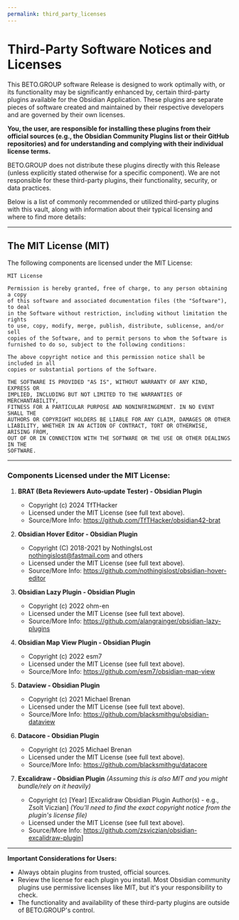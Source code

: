 ```yaml
---
permalink: third_party_licenses
---
```



# Third-Party Software Notices and Licenses

This BETO.GROUP software Release is designed to work optimally with, or its functionality may be significantly enhanced by, certain third-party plugins available for the Obsidian Application. These plugins are separate pieces of software created and maintained by their respective developers and are governed by their own licenses.

**You, the user, are responsible for installing these plugins from their official sources (e.g., the Obsidian Community Plugins list or their GitHub repositories) and for understanding and complying with their individual license terms.**

BETO.GROUP does not distribute these plugins directly with this Release (unless explicitly stated otherwise for a specific component). We are not responsible for these third-party plugins, their functionality, security, or data practices.

Below is a list of commonly recommended or utilized third-party plugins with this vault, along with information about their typical licensing and where to find more details:

---

## The MIT License (MIT)

The following components are licensed under the MIT License:

```
MIT License

Permission is hereby granted, free of charge, to any person obtaining a copy  
of this software and associated documentation files (the "Software"), to deal  
in the Software without restriction, including without limitation the rights  
to use, copy, modify, merge, publish, distribute, sublicense, and/or sell  
copies of the Software, and to permit persons to whom the Software is  
furnished to do so, subject to the following conditions:

The above copyright notice and this permission notice shall be included in all  
copies or substantial portions of the Software.

THE SOFTWARE IS PROVIDED "AS IS", WITHOUT WARRANTY OF ANY KIND, EXPRESS OR  
IMPLIED, INCLUDING BUT NOT LIMITED TO THE WARRANTIES OF MERCHANTABILITY,  
FITNESS FOR A PARTICULAR PURPOSE AND NONINFRINGEMENT. IN NO EVENT SHALL THE  
AUTHORS OR COPYRIGHT HOLDERS BE LIABLE FOR ANY CLAIM, DAMAGES OR OTHER  
LIABILITY, WHETHER IN AN ACTION OF CONTRACT, TORT OR OTHERWISE, ARISING FROM,  
OUT OF OR IN CONNECTION WITH THE SOFTWARE OR THE USE OR OTHER DEALINGS IN THE  
SOFTWARE.

```


---

### Components Licensed under the MIT License:

1.  **BRAT (Beta Reviewers Auto-update Tester) - Obsidian Plugin**
    *   Copyright (c) 2024 TfTHacker
    *   Licensed under the MIT License (see full text above).
    *   Source/More Info: https://github.com/TfTHacker/obsidian42-brat

2.  **Obsidian Hover Editor - Obsidian Plugin**
    *   Copyright (C) 2018-2021 by NothingIsLost <nothingislost@fastmail.com> and others
    *   Licensed under the MIT License (see full text above).
    *   Source/More Info: https://github.com/nothingislost/obsidian-hover-editor

3.  **Obsidian Lazy Plugin - Obsidian Plugin**
    *   Copyright (c) 2022 ohm-en
    *   Licensed under the MIT License (see full text above).
    *   Source/More Info: https://github.com/alangrainger/obsidian-lazy-plugins

4.  **Obsidian Map View Plugin - Obsidian Plugin**
    *   Copyright (c) 2022 esm7
    *   Licensed under the MIT License (see full text above).
    *   Source/More Info: https://github.com/esm7/obsidian-map-view

5.  **Dataview - Obsidian Plugin**
    *   Copyright (c) 2021 Michael Brenan
    *   Licensed under the MIT License (see full text above).
    *   Source/More Info: https://github.com/blacksmithgu/obsidian-dataview

6.  **Datacore - Obsidian Plugin**
    *   Copyright (c) 2025 Michael Brenan
    *   Licensed under the MIT License (see full text above).
    *   Source/More Info: https://github.com/blacksmithgu/datacore

7.  **Excalidraw - Obsidian Plugin** *(Assuming this is also MIT and you might bundle/rely on it heavily)*
    *   Copyright (c) [Year] [Excalidraw Obsidian Plugin Author(s) - e.g., Zsolt Viczian] *(You'll need to find the exact copyright notice from the plugin's license file)*
    *   Licensed under the MIT License (see full text above).
    *   Source/More Info: https://github.com/zsviczian/obsidian-excalidraw-plugin]

---

**Important Considerations for Users:**
*   Always obtain plugins from trusted, official sources.
*   Review the license for each plugin you install. Most Obsidian community plugins use permissive licenses like MIT, but it's your responsibility to check.
*   The functionality and availability of these third-party plugins are outside of BETO.GROUP's control.

